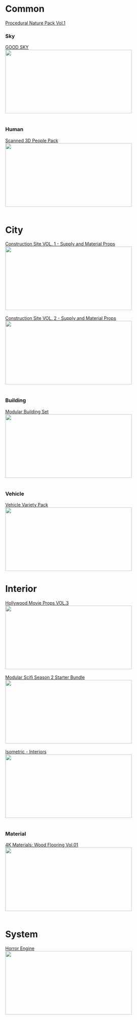 <!-- 
<a href=""></a><br>
<img src="" width="400" height="200"><br><br>
-->


# Common
[Procedural Nature Pack Vol.1](https://www.unrealengine.com/marketplace/en-US/product/procedural-nature-pack-vol#)

### Sky
<a href="https://www.unrealengine.com/marketplace/en-US/product/good-sky">GOOD SKY</a><br>
<img src="https://cdn1.epicgames.com/ue/product/Screenshot/Page1920Day-1920x1080-ed65f636c368844d9a8700eeeccb9697.jpg?resize=1&w=1920" width="400" height="200"><br><br>

### Human
<a href="https://www.unrealengine.com/marketplace/en-US/product/9c3fab270dfe468a9a920da0c10fa2ad">Scanned 3D People Pack</a><br>
<img src="https://cdn1.epicgames.com/ue/product/Screenshot/RenderpeopleFree3DPeoplePackall-1920x1080-58872d9c062aefb3c417381091308101.jpg?resize=1&w=1920" width="400" height="200"><br><br>

# City
<a href="https://www.unrealengine.com/marketplace/en-US/product/procedural-nature-pack-vol#">Construction Site VOL. 1 - Supply and Material Props</a><br>
<img src="https://cdn1.epicgames.com/ue/product/Screenshot/gallery12-1920x1080-5a20fc264663f198ea5c9f4f8af6525a.jpg?resize=1&w=1920" width="400" height="200"><br><br>
<a href="https://www.unrealengine.com/marketplace/en-US/product/construction-site-vol-2-tools-parts-and-machine-props">Construction Site VOL. 2 - Supply and Material Props</a><br>
<img src="https://cdn1.epicgames.com/ue/product/Screenshot/gallery10-1920x1080-36c067b208d7e45194bfb99c0dd3de5f.jpg?resize=1&w=1920" width="400" height="200"><br><br>

### Building
<a href="https://www.unrealengine.com/marketplace/en-US/product/modular-building-set">Modular Building Set</a><br>
<img src="https://cdn1.epicgames.com/ue/item/Original_Assets-1920x1080-7eff7de012e651b9f9cc65528554b8d1.png?resize=1&w=1920" width="400" height="200"><br><br>

### Vehicle
<a href="https://www.unrealengine.com/marketplace/en-US/product/bbcb90a03f844edbb20c8b89ee16ea32?sessionInvalidated=true">Vehicle Variety Pack</a><br>
<img src="https://cdn1.epicgames.com/ue/product/Screenshot/AllPromotional-1920x1080-7ba97ea71f37283a3129d3b53ebcbcd3.png?resize=1&w=1920" width="400" height="200">

# Interior
<a href="https://www.unrealengine.com/marketplace/en-US/product/hollywood-movie-props-vol-01">Hollywood Movie Props VOL.3</a><br>
<img src="https://cdn1.epicgames.com/ue/product/Screenshot/10-1920x1080-44d2418d2141c19bd475df4b014a541a.jpg?resize=1&w=1920" width="400" height="200"><br><br>
<a href="https://www.unrealengine.com/marketplace/en-US/product/modular-scifi-season-2-starter-bundle">Modular Scifi Season 2 Starter Bundle</a><br>
<img src="https://cdn1.epicgames.com/ue/product/Screenshot/2-1920x1080-833f8f5c4d2227b743009b15ec084126.png?resize=1&w=1920" width="400" height="200"><br><br>
<a href="https://www.unrealengine.com/marketplace/en-US/product/isometric-interiors">Isometric - Interiors</a><br>
<img src="https://cdn1.epicgames.com/ue/product/Screenshot/Screenshot5-1920x1080-114d9c2471f5daa9653a69a6e211e429.jpg?resize=1&w=1920" width="400" height="200"><br><br>

### Material
<a href="https://www.unrealengine.com/marketplace/en-US/product/4k-materials-wood-flooring">4K Materials: Wood Flooring Vol.01</a><br>
<img src="https://cdn1.epicgames.com/ue/product/Screenshot/Unreal-Engine-4-Marketplace-UE4-ArchViz-4K-Materials-Wood-Flooring-Vol01-Material-Demonstration-Map-1920x1080-215463aa36b2b8497690fc64c977293f.jpg?resize=1&w=1920" width="400" height="200"><br><br>

# System
<a href="https://www.unrealengine.com/marketplace/en-US/product/horror-engine">Horror Engine</a><br>
<img src="https://cdn1.epicgames.com/ue/product/Screenshot/01.%20Horror%20Events%20System-1920x1080-6ff26f821449114453c34f5513fb99a5.jpg?resize=1&w=1920" width="400" height="200"><br><br>
